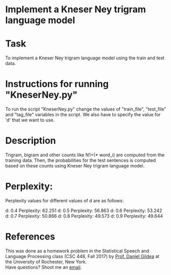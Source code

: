 # Implement a Kneser Ney trigram language model


Task
=============================================================================================================
To implement a Kneser Ney trigram language model using the train and test data.


Instructions for running "KneserNey.py"
=============================================================================================================
To run the script "KneserNey.py" change the values of "train_file", "test_file" and "tag_file" variables in the script.
We also have to specify the value for 'd' that we want to use.


Description
=============================================================================================================
Trigram, bigram and other counts like N1+(* word_i) are computed from the training data. Then, the probabilities
for the test sentences is computed based on these counts using Kneser Ney trigram language model.


Perplexity:
=============================================================================================================
Perplexity values for different values of d are as follows:

d: 0.4  Perplexity: 62.251
d: 0.5  Perplexity: 56.863
d: 0.6  Perplexity: 53.242
d: 0.7  Perplexity: 50.866
d: 0.8  Perplexity: 49.573
d: 0.9  Perplexity: 49.644


References
=============================================================================================================
This was done as a homework problem in the Statistical Speech and Language Processing class (CSC 448, Fall 2017) by [Prof. Daniel Gildea](https://www.cs.rochester.edu/~gildea/) at the University of Rochester, New York. <br />
Have questions? Shoot me an [email](https://sites.google.com/view/deepakpandita/contact).
